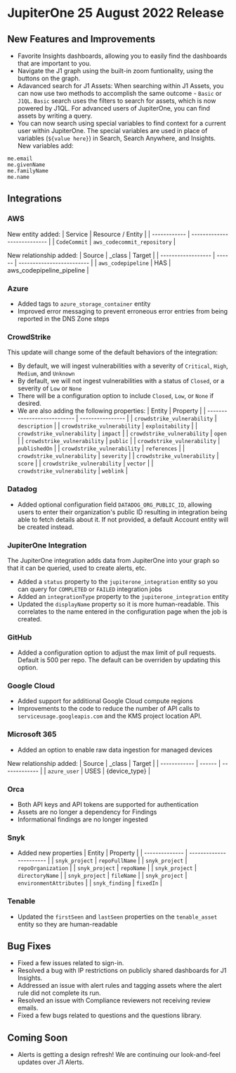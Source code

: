 # JupiterOne 25 August 2022 Release

## New Features and Improvements
- Favorite Insights dashboards, allowing you to easily find the dashboards that are important to you. 
- Navigate the J1 graph using the built-in zoom funtionality, using the buttons on the graph. 
- Adavanced search for J1 Assets: When searching within J1 Assets, you can now use two methods to accomplish the same outcome - `Basic` or `J1QL`. `Basic` search uses the filters to search for assets, which is now powered by J1QL. For advanced users of JupiterOne, you can find assets by writing a query. 
- You can now search using special variables to find context for a current user within JupiterOne. The special variables are used in place of variables (`${value here}`) in Search, Search Anywhere, and Insights. New variables add: 
```
me.email
me.givenName
me.familyName
me.name
```

## Integrations

### AWS
  New entity added:
  | Service      | Resource / Entity           |
  | ------------ | --------------------------- |
  | `CodeCommit` | `aws_codecommit_repository` |

  New relationship added:
  | Source             | _class | Target                    |
  | ------------------ | ------ | ------------------------- |
  | `aws_codepipeline` | HAS    | aws_codepipeline_pipeline |

### Azure
  - Added tags to `azure_storage_container` entity
  - Improved error messaging to prevent erroneous error entries from being reported in the DNS Zone steps

### CrowdStrike
  This update will change some of the default behaviors of the integration:
  - By default, we will ingest vulnerabilities with a severity of `Critical`, `High`, `Medium`, and `Unknown`
  - By default, we will not ingest vulnerabilities with a status of `Closed`, or a severity of `Low` or `None`
  - There will be a configuration option to include `Closed`, `Low`, or `None` if desired.
  - We are also adding the following properties:
  | Entity                      | Property         |
  | --------------------------- | ---------------- |
  | `crowdstrike_vulnerability` | `description`    |
  | `crowdstrike_vulnerability` | `exploitability` |
  | `crowdstrike_vulnerability` | `impact`         |
  | `crowdstrike_vulnerability` | `open`           |
  | `crowdstrike_vulnerability` | `public`         |
  | `crowdstrike_vulnerability` | `publishedOn`    |
  | `crowdstrike_vulnerability` | `references`     |
  | `crowdstrike_vulnerability` | `severity`       |
  | `crowdstrike_vulnerability` | `score`          |
  | `crowdstrike_vulnerability` | `vector`         |
  | `crowdstrike_vulnerability` | `weblink`        |

### Datadog
  - Added optional configuration field `DATADOG_ORG_PUBLIC_ID`, allowing users to enter their organization's public ID resulting in integration being able to fetch details about it. If not provided, a default Account entity will be created instead.

### JupiterOne Integration
  The JupiterOne integration adds data from JupiterOne into your graph so that it can be queried, used to create alerts, etc.

  - Added a `status` property to the `jupiterone_integration` entity so you can query for `COMPLETED` or `FAILED` integration jobs
  - Added an `integrationType` property to the `jupiterone_integration` entity
  - Updated the `displayName` property so it is more human-readable.  This correlates to the name entered in the configuration page when the job is created.

### GitHub
  - Added a configuration option to adjust the max limit of pull requests.  Default is 500 per repo.  The default can be overriden by updating this option.

### Google Cloud
  - Added support for additional Google Cloud compute regions
  - Improvements to the code to reduce the number of API calls to `serviceusage.googleapis.com` and the KMS project location API.

### Microsoft 365
  - Added an option to enable raw data ingestion for managed devices
  
  New relationship added:
  | Source       | _class | Target        |
  | ------------ | ------ | ------------- |
  | `azure_user` | USES   | {device_type} |

### Orca
  - Both API keys and API tokens are supported for authentication
  - Assets are no longer a dependency for Findings
  - Informational findings are no longer ingested

### Snyk
  - Added new properties
  | Entity         | Property                |
  | -------------- | ----------------------- |
  | `snyk_project` | `repoFullName`          |
  | `snyk_project` | `repoOrganization`      |
  | `snyk_project` | `repoName`              |
  | `snyk_project` | `directoryName`         |
  | `snyk_project` | `fileName`              |
  | `snyk_project` | `environmentAttributes` |
  | `snyk_finding` | `fixedIn`               |
  
### Tenable
  - Updated the `firstSeen` and `lastSeen` properties on the `tenable_asset` entity so they are human-readable

## Bug Fixes
-  Fixed a few issues related to sign-in. 
-  Resolved a bug with IP restrictions on publicly shared dashboards for J1 Insights. 
-  Addressed an issue with alert rules and tagging assets where the alert rule did not complete its run. 
-  Resolved an issue with Compliance reviewers not receiving review emails. 
-  Fixed a few bugs related to questions and the questions library. 


## Coming Soon
- Alerts is getting a design refresh! We are continuing our look-and-feel updates over J1 Alerts. 


